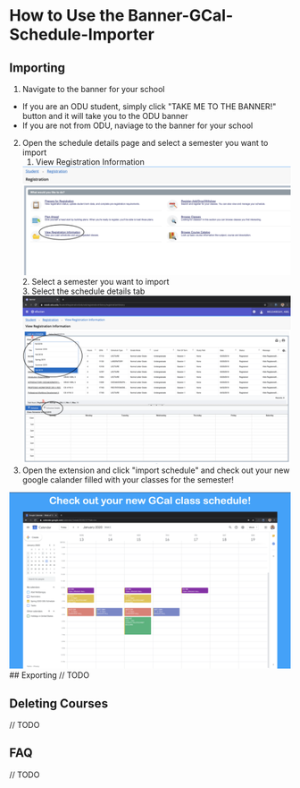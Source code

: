 # How to Use the Banner-GCal-Schedule-Importer

## Importing
1. Navigate to the banner for your school
- If you are an ODU student, simply click "TAKE ME TO THE BANNER!" button and it will take you to the ODU banner
- If you are not from ODU, naviage to the banner for your school
2. Open the schedule details page and select a semester you want to import
    1. View Registration Information
      <img src="./screenshots/help_registration.png">
    2. Select a semester you want to import<br>
    3. Select the schedule details tab
      <img src="./screenshots/select_semester.png">
3. Open the extension and click "import schedule" and check out your new google calander filled with your classes for the semester!
<img src="./screenshots/final-result.png">
## Exporting
// TODO

## Deleting Courses
// TODO

## FAQ
// TODO
